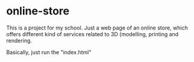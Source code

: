 # online-store
This is a project for my school. Just a web page of an online store, which offers different kind of services related to 3D (modelling, printing and rendering.

Basically, just run the "index.html" 
